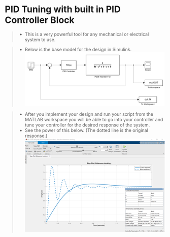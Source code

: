 # PID Tuning with built in PID Controller Block 

> * This is a very powerful tool for any mechanical or electrical system to use. 


> * Below is the base model for the design in Simulink.
 ![Screenshot](Screenshots/PID_MainModel.PNG)

> * After you implement your design and run your script from the MATLAB workspace you will be able to go into your controller and tune your controller for the desired response of the system. 
> * See the power of this below. (The dotted line is the original response.)
 ![Screenshot](Screenshots/PID_TuneView.png)
